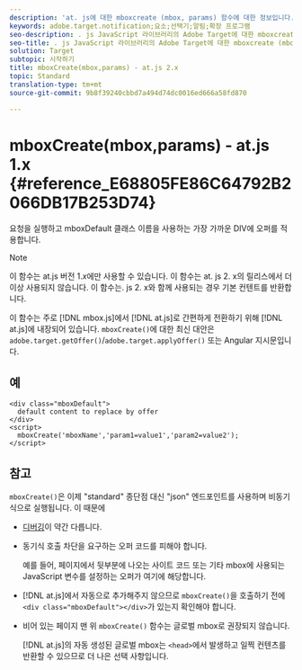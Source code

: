 ```yaml
---
description: 'at. js에 대한 mboxcreate (mbox, params) 함수에 대한 정보입니다. '
keywords: adobe.target.notification;요소;선택기;알림;확장 프로그램
seo-description: . js JavaScript 라이브러리의 Adobe Target에 대한 mboxcreate (mbox, params) 함수에 대한 정보입니다.
seo-title: . js JavaScript 라이브러리의 Adobe Target에 대한 mboxcreate (mbox, params) 함수에 대한 정보입니다.
solution: Target
subtopic: 시작하기
title: mboxCreate(mbox,params) - at.js 2.x
topic: Standard
translation-type: tm+mt
source-git-commit: 9b8f39240cbbd7a494d74dc0016ed666a58fd870

---
```



# mboxCreate(mbox,params) - at.js 1.x {#reference_E68805FE86C64792B2066DB17B253D74}

요청을 실행하고 mboxDefault 클래스 이름을 사용하는 가장 가까운 DIV에 오퍼를 적용합니다.

>[!NOTE]
>
>이 함수는 at.js 버전 1.*x*에만 사용할 수 있습니다. 이 함수는 at. js 2. x의 릴리스에서 더 이상 사용되지 않습니다. 이 함수는. js 2. x와 함께 사용되는 경우 기본 컨텐트를 반환합니다.

이 함수는 주로 [!DNL mbox.js]에서 [!DNL at.js]로 간편하게 전환하기 위해 [!DNL at.js]에 내장되어 있습니다. `mboxCreate()`에 대한 최신 대안은 `adobe.target.getOffer()`/`adobe.target.applyOffer()` 또는 Angular 지시문입니다.

## 예

```
<div class="mboxDefault"> 
  default content to replace by offer 
</div> 
<script> 
  mboxCreate('mboxName','param1=value1','param2=value2'); 
</script>
```

## 참고

`mboxCreate()`은 이제 &quot;standard&quot; 종단점 대신 &quot;json&quot; 엔드포인트를 사용하며 비동기식으로 실행됩니다. 이 때문에

* [디버깅](../../c-implementing-target/c-implementing-target-for-client-side-web/c-target-debugging-atjs/target-debugging-atjs.md#concept_CAE591DA8C404C22917584ECD4F7494F)이 약간 다릅니다.
* 동기식 호출 차단을 요구하는 오퍼 코드를 피해야 합니다.

   예를 들어, 페이지에서 뒷부분에 나오는 사이트 코드 또는 기타 mbox에 사용되는 JavaScript 변수를 설정하는 오퍼가 여기에 해당합니다.

* [!DNL at.js]에서 자동으로 추가해주지 않으므로 `mboxCreate()`을 호출하기 전에 `<div class="mboxDefault"></div>`가 있는지 확인해야 합니다.

* 비어 있는 페이지 맨 위 `mboxCreate()` 함수는 글로벌 mbox로 권장되지 않습니다.

   [!DNL at.js]의 자동 생성된 글로벌 mbox는 `<head>`에서 발생하고 일찍 컨텐츠를 반환할 수 있으므로 더 나은 선택 사항입니다.